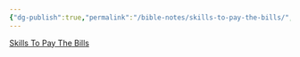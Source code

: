```yaml
---
{"dg-publish":true,"permalink":"/bible-notes/skills-to-pay-the-bills/","tags":["marriage","job","workethic"],"created":"Jul 7, 2019, 10:40 AM","updated":""}
---
```



[Skills To Pay The Bills](https://www.kjv1611only.com/video/02preaching/Sermons_Pastor_Shelley/Skills_To_Pay_The_Bills.mp4)